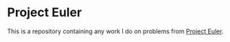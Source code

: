 # Project Euler
This is a repository containing any work I do on problems from [Project Euler](https://projecteuler.net/).

